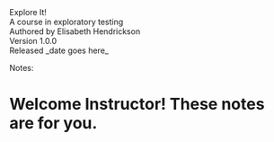 <div class="title">
  Explore It!
</div>

<div class="subtitle">
  A course in exploratory testing
</div>

<div class="title-block">
  Authored by Elisabeth Hendrickson</br>
  Version 1.0.0</br>
  Released _date goes here_
</div>

Notes:

# Welcome Instructor! These notes are for you.